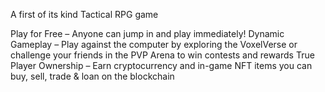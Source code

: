 A first of its kind Tactical RPG game

Play for Free – Anyone can jump in and play immediately!
Dynamic Gameplay – Play against the computer by exploring the VoxelVerse or challenge your friends in the PVP Arena to win contests and rewards
True Player Ownership – Earn cryptocurrency and in-game NFT items you can buy, sell, trade & loan on the blockchain
